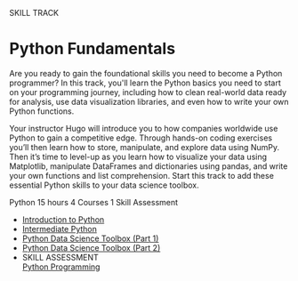 SKILL TRACK
# Python Fundamentals

Are you ready to gain the foundational skills you need to become a Python programmer? In this track, you'll learn the Python basics you need to start on your programming journey, including how to clean real-world data ready for analysis, use data visualization libraries, and even how to write your own Python functions.

Your instructor Hugo will introduce you to how companies worldwide use Python to gain a competitive edge. Through hands-on coding exercises you’ll then learn how to store, manipulate, and explore data using NumPy. Then it’s time to level-up as you learn how to visualize your data using Matplotlib, manipulate DataFrames and dictionaries using pandas, and write your own functions and list comprehension. Start this track to add these essential Python skills to your data science toolbox.

Python
15 hours
4 Courses
1 Skill Assessment

+ [Introduction to Python](https://github.com/Torregu/DataCamp/tree/main/Courses/Programming/Python/Introduction%20to%20Python)
+ [Intermediate Python](https://github.com/Torregu/DataCamp/tree/main/Courses/Programming/Python/Intermediate%20Python)
+ [Python Data Science Toolbox (Part 1)](https://github.com/Torregu/DataCamp/tree/main/Courses/Programming/Python/Python%20Data%20Science%20Toolbox%20(Part%201))
+ [Python Data Science Toolbox (Part 2)](https://github.com/Torregu/DataCamp/tree/main/Courses/Programming/Python/Python%20Data%20Science%20Toolbox%20(Part%202))
+ SKILL ASSESSMENT <br>
  [Python Programming](https://github.com/Torregu/DataCamp/tree/main/Assessments/Python/Python%20Programming)
